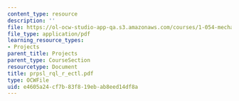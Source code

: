 ```yaml
---
content_type: resource
description: ''
file: https://ol-ocw-studio-app-qa.s3.amazonaws.com/courses/1-054-mechanics-and-design-of-concrete-structures-spring-2004/e4605a24cf7b83f819ebab8eed14df8a_prpsl_rql_r_ectl.pdf
file_type: application/pdf
learning_resource_types:
- Projects
parent_title: Projects
parent_type: CourseSection
resourcetype: Document
title: prpsl_rql_r_ectl.pdf
type: OCWFile
uid: e4605a24-cf7b-83f8-19eb-ab8eed14df8a
---
```

